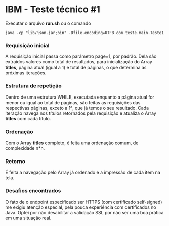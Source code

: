 
# IBM - Teste técnico #1
Executar o arquivo **run.sh** ou o comando
```
java -cp "lib/json.jar;bin" -Dfile.encoding=UTF8 com.teste.main.Teste1
```
### Requisição inicial
A requisição inicial passa como parâmetro page=1, por padrão. Dela são extraídos valores como total de resultados, para inicialização do Array **titles**, página atual (igual a 1) e total de páginas, o que determina as próximas iterações.
### Estrutura de repetição
Dentro de uma estrutura WHILE, executada enquanto a página atual for menor ou igual ao total de páginas, são feitas as requisições das respectivas páginas, exceto a 1ª, que já temos o seu resultado.
Cada iteração navega nos títulos retornados pela requisição e atualiza o Array **titles** com cada título.
### Ordenação
Com o Array **titles** completo, é feita uma ordenação comum, de complexidade n*n.
### Retorno
É feita a navegação pelo Array já ordenado e a impressão de cada item na tela.
### Desafios encontrados
O fato de o endpoint especificado ser HTTPS (com certificado self-signed) me exigiu atenção especial, pela pouca experiência com certificados no Java. Optei por não desabilitar a validação SSL por não ser uma boa prática em uma situação real.